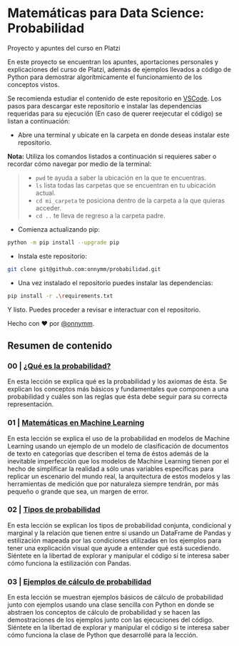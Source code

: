 # Matemáticas para Data Science: Probabilidad
Proyecto y apuntes del curso en Platzi

En este proyecto se encuentran los apuntes, aportaciones personales y explicaciones del curso de Platzi, además de ejemplos llevados a código de Python para demostrar algorítmicamente el funcionamiento de los conceptos vistos.

Se recomienda estudiar el contenido de este repositorio en [VSCode](https://code.visualstudio.com/). Los pasos para descargar este repositorio e instalar las dependencias requeridas para su ejecución (En caso de querer reejecutar el código) se listan a continuación:

- Abre una terminal y ubícate en la carpeta en donde deseas instalar este repositorio.

**Nota:** Utiliza los comandos listados a continuación si requieres saber o recordar cómo navegar por medio de la terminal:

>   - `pwd` te ayuda a saber la ubicación en la que te encuentras.
>   - `ls` lista todas las carpetas que se encuentran en tu ubicación actual.
>   - `cd mi_carpeta` te posiciona dentro de la carpeta a la que quieras acceder.
>   - `cd ..` te lleva de regreso a la carpeta padre.

- Comienza actualizando pip:

```bash
python -m pip install --upgrade pip
```

- Instala este repositorio:

```bash
git clone git@github.com:onnymm/probabilidad.git
```

- Una vez instalado el repositorio puedes instalar las dependencias:

```bash
pip install -r .\requirements.txt
```

Y listo. Puedes proceder a revisar e interactuar con el repositorio.

Hecho con ❤ por [@onnymm](https://github.com/onnymm).

## Resumen de contenido

### 00 | [¿Qué es la probabilidad?](00_que_es_la_probabilidad.ipynb)
En esta lección se explica qué es la probabilidad y los axiomas de ésta. Se explican los conceptos más básicos y fundamentales que componen a una probabilidad y cuáles son las reglas que ésta debe seguir para su correcta representación.

### 01 | [Matemáticas en Machine Learning](01_matematicas_en_machine_learning.ipynb)
En esta lección se explica el uso de la probabilidad en modelos de Machine Learning usando un ejemplo de un modelo de clasificación de documentos de texto en categorías que describen el tema de éstos además de la inevitable imperfección que los modelos de Machine Learning tienen por el hecho de simplificar la realidad a sólo unas variables específicas para replicar un escenario del mundo real, la arquitectura de estos modelos y las herramientas de medición que por naturaleza siempre tendrán, por más pequeño o grande que sea, un margen de error.

### 02 | [Tipos de probabilidad](02_tipos_de_probabilidad.ipynb)
En esta lección se explican los tipos de probabilidad conjunta, condicional y marginal y la relación que tienen entre sí usando un DataFrame de Pandas y estilización mapeada por las condiciones utilizadas en los ejemplos para tener una explicación visual que ayude a entender qué está sucediendo. Siéntete en la libertad de explorar y manipular el código si te interesa saber cómo funciona la estilización con Pandas.

### 03 | [Ejemplos de cálculo de probabilidad](03_ejemplos_de_calculo_de_probabilidad.ipynb)
En esta lección se muestran ejemplos básicos de cálculo de probabilidad junto con ejemplos usando una clase sencilla con Python en donde se abstraen los conceptos de cálculo de probabilidad y se hacen las demostraciones de los ejemplos junto con las ejecuciones del código. Siéntete en la libertad de explorar y manipular el código si te interesa saber cómo funciona la clase de Python que desarrollé para la lección.